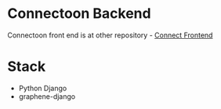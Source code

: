 # Connectoon Backend

Connectoon front end is at other repository - [Connect Frontend](https://github.com/cdbrouk/connectoon-frontend)

# Stack

- Python Django
- graphene-django
